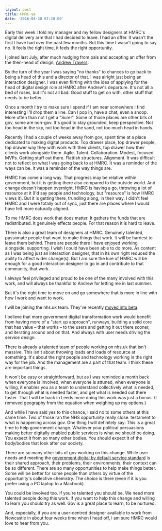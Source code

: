 ```yaml
---
layout: post
title: HMRC-ya
date: '2016-04-30 07:30:00'
---
```

Early this week I told my manager and my fellow designers at HMRC's digital delivery arm that I had decided to leave. I had an offer. It wasn't the first I have had over the past few months. But this time I wasn't going to say no. It feels the right time, it feels the right opportunity.

I joined last July, after much nudging from pals and accepting an offer from the then-head of design, [Andrew Travers](http://trvrs.co).

By the turn of the year I was saying "no thanks" to chances to go back to being a head of this and a director of that. I was alright just being an interaction designer. I was even flirting with the idea of applying for the head of digital design role at HMRC after Andrew's departure. It's not all a bed of roses, but it's not all bad. Good stuff to get on with, other stuff that needs to be better.

Once a month I try to make sure I spend if I am near somewhere I find interesting I'll drop them a line. Can I pop in, have a chat, even a snoop. More often than not I get a "Sure!". Some of those places are other bits of gov, some are non-gov. It's good to stay grounded, keep perspective. Not too head in the sky, not too head in the sand, not too much head in hands.

Recently I had a couple of weeks away from gov, spent time at a place dedicated to making digital products. Top drawer place, top drawer people, top drawer way they with work with their clients, top drawer how their clients work alongside them. Agile. Talent. Collaboration. Modest, focused MVPs. Getting stuff out there. Flattish structures. Alignment. It was difficult not to reflect on what I was going back to at HMRC. It was a reminder of the ways can be. It was a reminder of the way things are.

HMRC has come a long way. That progress may be relative within government, but it is getting there also compared to the outside world. And change doesn't happen overnight. HMRC is having a go, throwing a lot of resource at it (I'd say people and technology, but "resource" is how HMRC views it). But it is getting there, trundling along, in their way. I didn't feel HMRC and I were totally out of sync, just there are places where I would have felt more naturally aligned.

To me HMRC does work that does matter. It gathers the funds that are redistributed. It genuinely effects people. For that reason it is hard to leave.

There is also a great team of designers at HMRC. Genuinely talented, passionate people that want to make things that work. It will be hardest to leave them behind. There are people there I have enjoyed working alongside, supporting. I wish I could have been able to do more. As content as I was being just an interaction designer, that in its own right reduced the ability to affect wider change(s). But I am sure the lure of HMRC will be enough for a good interaction designer to go in and contribute to that community, that work.

I always feel privileged and proud to be one of the many involved with this work, and will always be thankful to Andrew for letting me in last summer.

But it's the right time to move on and go somewhere that is more in line with how I work and want to work.

I will be joining the nhs.uk team. They've recently [moved into beta](http://digital.nhs.uk/moving-to-beta).

I believe that more government digital transformation work would benefit from having more of a "start up approach", runways, building a solid core that has value – that works – to the users and getting it out there sooner, and iterating around and on that. And always with user needs driving the service design.

There is already a talented team of people working on nhs.uk that isn't massive. This isn't about throwing loads and loads of resource at something. It's about the right people and technology working in the right way for the job. And the management are a part of that team. I think these are important things.

It won't be easy or straightforward, but as I was reminded a month back when everyone is involved, when everyone is attuned, when everyone is willing, it enables you as a team to understand collectively what is needed, to get through what is needed faster, and get what is needed out there faster. That I will be back in Leeds more doing this work was just a bonus. (I removed geography from the equation when weighing up my options.)

And while I have said yes to this chance, I said no to some others at this same time. Two of those ran the NHS opportunity really close. testament to what is happening across gov. One thing I will definitely say: This is a great time to help government change. Whatever your political persuasions making better digitally enabled public services is what we should be doing. You expect it from so many other bodies. You should expect it of the body/bodies that look after our society.

There are so many other bits of gov working on this change. While user needs and meeting the [government digital by default service standard](https://www.gov.uk/service-manual/digital-by-default) is their shared approach, their problems, their environments, their context can be so different. There are so many opportunities to help make things better. Some will be better for some people than others by virtue of the opportunity's collective chemistry. The choice is there (even if it is you prefer using a PC laptop to a Macbook).

You could be involved too. If you're talented you should be. We need more talented people doing this work. If you want to help this change and willing to learn you should try as well. Gov is a great place to learn, to be nurtured.

And, especially, if you are a user-centred designer available to work from Newcastle in about four weeks time when I head off, I am sure HMRC would love to hear from you.
